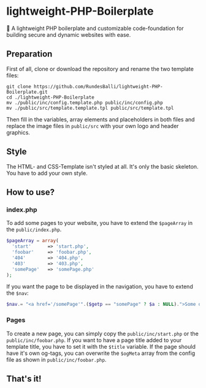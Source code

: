 # lightweight-PHP-Boilerplate
:wrench: A lightweight PHP boilerplate and customizable code-foundation for building secure and dynamic websites with ease.

## Preparation
First of all, clone or download the repository and rename the two template files:  
```
git clone https://github.com/RundesBalli/lightweight-PHP-Boilerplate.git
cd ./lightweight-PHP-Boilerplate
mv ./public/inc/config.template.php public/inc/config.php
mv ./public/src/template.template.tpl public/src/template.tpl
```
Then fill in the variables, array elements and placeholders in both files and replace the image files in `public/src` with your own logo and header graphics.  

## Style
The HTML- and CSS-Template isn't styled at all. It's only the basic skeleton. You have to add your own style.  

## How to use?
### index.php
To add some pages to your website, you have to extend the `$pageArray` in the `public/index.php`.
```php
$pageArray = array(
  'start'      => 'start.php',
  'foobar'     => 'foobar.php',
  '404'        => '404.php',
  '403'        => '403.php',
  'somePage'   => 'somePage.php'
);
```
If you want the page to be displayed in the navigation, you have to extend the `$nav`:
```php
$nav.= "<a href='/somePage'".($getp == "somePage" ? $a : NULL).">Some other page</a>".PHP_EOL;
```
### Pages
To create a new page, you can simply copy the `public/inc/start.php` or the `public/inc/foobar.php`. If you want to have a page title added to your template title, you have to set it with the `$title` variable. If the page should have it's own og-tags, you can overwrite the `$ogMeta` array from the config file as shown in `public/inc/foobar.php`.

## That's it!
